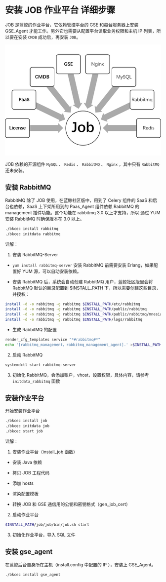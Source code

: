 # 安装 JOB 作业平台 详细步骤

JOB 是蓝鲸的作业平台，它依赖管控平台的 GSE 和每台服务器上安装 GSE_Agent 才能工作。另外它也需要从配置平台读取业务权限和主机 IP 列表，所以要在安装 `CMDB` 成功后，再安装 `JOB`。

![JOB依赖简图](../../assets/job_depends.png)

JOB 依赖的开源组件 `MySQL` 、 `Redis` 、 `RabbitMQ` 、 `Nginx` ，其中只有 `RabbitMQ` 还未安装。

## 安装 RabbitMQ

RabbitMQ 除了 JOB 使用，在蓝鲸社区版中，用到了 Celery 组件的 SaaS 和后台也依赖，SaaS 上下架所用到的 Paas_Agent 组件依赖 RabbitMQ 的 management 插件功能。这个功能在 rabbitmq 3.0 以上才支持，所以 通过 YUM 安装 RabbitMQ 时确保版本在 3.0 以上。

```bash
./bkcec install rabbitmq
./bkcec initdata rabbitmq
```

详解：

1. 安装 RabbitMQ-Server
- `yum install rabbitmq-server` 安装 RabbitMQ 前需要安装 Erlang，如果配置好 YUM 源，可以自动安装依赖。

- 安装 RabbitMQ 后，系统会自动创建 RabbitMQ 用户，蓝鲸社区版里会将 RabbitMQ 默认的目录配置到 $INSTALL_PATH 下，所以需要创建这些目录，并授权：

```bash
install -d -o rabbitmq -g rabbitmq $INSTALL_PATH/etc/rabbitmq
install -d -o rabbitmq -g rabbitmq $INSTALL_PATH/public/rabbitmq
install -d -o rabbitmq -g rabbitmq $INSTALL_PATH/public/rabbitmq/mnesia
install -d -o rabbitmq -g rabbitmq $INSTALL_PATH/logs/rabbitmq
```

- 生成 RabbitMQ 的配置

```bash
render_cfg_templates service "*#rabbitmq#*"
echo '[rabbitmq_management，rabbitmq_management_agent].' >$INSTALL_PATH/etc/rabbitmq/enabled_plugins
```

2. 启动 RabbitMQ

```bash
systemdctl start rabbitmq-server
```

3. 初始化 RabbitMQ，会添加账户，vhost，设置权限，具体内容，请参考 `initdata_rabbitmq` 函数

## 安装作业平台

开始安装作业平台

```bash
./bkcec install job
./bkcec initdata job
./bkcec start job
```

详解：

1. 安装作业平台（install_job 函数）

- 安装 Java 依赖

- 拷贝 JOB 工程代码

- 添加 hosts

- 渲染配置模板

- 转换 JOB 和 GSE 通信用的公钥和密钥格式（gen_job_cert）

2. 启动作业平台

```bash
$INSTALL_PATH/job/job/bin/job.sh start
```

3. 初始化作业平台，导入 SQL 文件

## 安装 gse_agent

在蓝鲸后台自身所在主机（install.config 中配置的 IP ），安装上 GSE_Agent。

```bash
./bkcec install gse_agent
```
